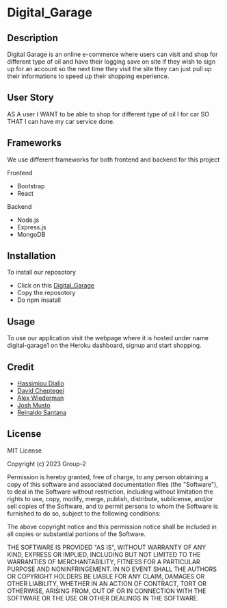 # Digital_Garage

## Description

Digital Garage is an online e-commerce where users can  visit and shop for different type of oil and have their logging save on site if they wish to sign up for an account so the next time they visit the site they can just pull up their informations to speed up their shopping experience.

## User Story
AS A user
I WANT to be able to shop for different type of oil I for car
SO THAT I can have my car service done.

## Frameworks
We use different frameworks for both frontend and backend for this project

Frontend
- Bootstrap
- React

Backend
- Node.js
- Express.js
- MongoDB

## Installation

To install our reposotory 
- Click on this [Digital_Garage](https://github.com/AlexWiederman/Digital_Garage)
- Copy the reposotory
- Do npm insatall


## Usage

To use our application visit the webpage where it is hosted under name digital-garage1 on the Heroku dashboard, signup and start shopping.

## Credit

- [Hassimiou Diallo](https://github.com/Sadjo456)
- [David Cheptegei](https://github.com/cheptegei-create)
- [Alex Wiederman](https://github.com/AlexWiederman)
- [Josh Musto](https://github.com/joshmusto)
- [Reinaldo Santana](https://github.com/Naldo47)




## License

MIT License

Copyright (c) 2023 Group-2

Permission is hereby granted, free of charge, to any person obtaining a copy
of this software and associated documentation files (the "Software"), to deal
in the Software without restriction, including without limitation the rights
to use, copy, modify, merge, publish, distribute, sublicense, and/or sell
copies of the Software, and to permit persons to whom the Software is
furnished to do so, subject to the following conditions:

The above copyright notice and this permission notice shall be included in all
copies or substantial portions of the Software.

THE SOFTWARE IS PROVIDED "AS IS", WITHOUT WARRANTY OF ANY KIND, EXPRESS OR
IMPLIED, INCLUDING BUT NOT LIMITED TO THE WARRANTIES OF MERCHANTABILITY,
FITNESS FOR A PARTICULAR PURPOSE AND NONINFRINGEMENT. IN NO EVENT SHALL THE
AUTHORS OR COPYRIGHT HOLDERS BE LIABLE FOR ANY CLAIM, DAMAGES OR OTHER
LIABILITY, WHETHER IN AN ACTION OF CONTRACT, TORT OR OTHERWISE, ARISING FROM,
OUT OF OR IN CONNECTION WITH THE SOFTWARE OR THE USE OR OTHER DEALINGS IN THE
SOFTWARE.
